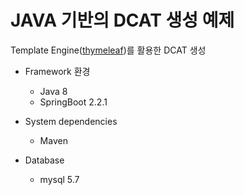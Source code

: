 # JAVA 기반의 DCAT 생성 예제

Template Engine([thymeleaf](https://www.thymeleaf.org/))를 활용한 DCAT 생성

* Framework 환경
  * Java 8
  * SpringBoot 2.2.1

* System dependencies
  * Maven

* Database
  * mysql 5.7

